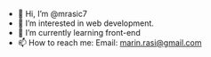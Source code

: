 - 👋 Hi, I’m @mrasic7
- 👀 I’m interested in web development. 
- 🌱 I’m currently learning front-end 
- 📫 How to reach me: Email: marin.rasi@gmail.com


